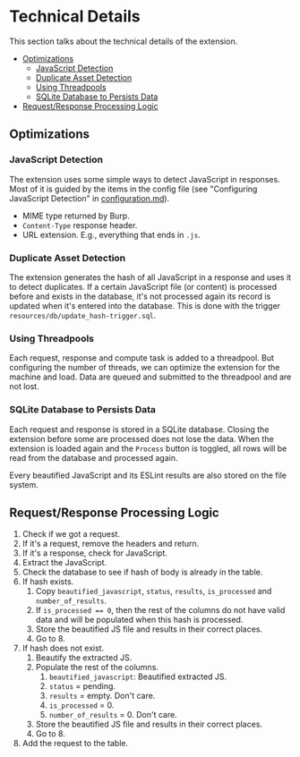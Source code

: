 # Technical Details <!-- omit in toc -->
This section talks about the technical details of the extension.

- [Optimizations](#optimizations)
    - [JavaScript Detection](#javascript-detection)
    - [Duplicate Asset Detection](#duplicate-asset-detection)
    - [Using Threadpools](#using-threadpools)
    - [SQLite Database to Persists Data](#sqlite-database-to-persists-data)
- [Request/Response Processing Logic](#requestresponse-processing-logic)

## Optimizations

### JavaScript Detection
The extension uses some simple ways to detect JavaScript in responses. Most of
it is guided by the items in the config file (see "Configuring JavaScript
Detection" in [configuration.md](configuration.md)).

* MIME type returned by Burp.
* `Content-Type` response header.
* URL extension. E.g., everything that ends in `.js`.

### Duplicate Asset Detection
The extension generates the hash of all JavaScript in a response and uses it to
detect duplicates. If a certain JavaScript file (or content) is processed before
and exists in the database, it's not processed again its record is updated when
it's entered into the database. This is done with the trigger
`resources/db/update_hash-trigger.sql`.

### Using Threadpools
Each request, response and compute task is added to a threadpool. But
configuring the number of threads, we can optimize the extension for the machine
and load. Data are queued and submitted to the threadpool and are not lost.

### SQLite Database to Persists Data
Each request and response is stored in a SQLite database. Closing the extension
before some are processed does not lose the data. When the extension is loaded
again and the `Process` button is toggled, all rows will be read from the
database and processed again.

Every beautified JavaScript and its ESLint results are also stored on the file
system.

## Request/Response Processing Logic

1. Check if we got a request.
2. If it's a request, remove the headers and return.
3. If it's a response, check for JavaScript.
4. Extract the JavaScript.
5. Check the database to see if hash of body is already in the table.
6. If hash exists.
    1. Copy `beautified_javascript`, `status`, `results`, `is_processed` and
       `number_of_results`.
    2. If `is_processed == 0`, then the rest of the columns do not have valid
       data and will be populated when this hash is processed.
    3. Store the beautified JS file and results in their correct places.
    4. Go to 8.
7. If hash does not exist.
    1. Beautify the extracted JS.
    2. Populate the rest of the columns.
        1. `beautified_javascript`: Beautified extracted JS.
        2. `status` = pending.
        3. `results` = empty. Don't care.
        4. `is_processed` = 0.
        5. `number_of_results` = 0. Don't care.
    3. Store the beautified JS file and results in their correct places.
    4. Go to 8.
8. Add the request to the table.
